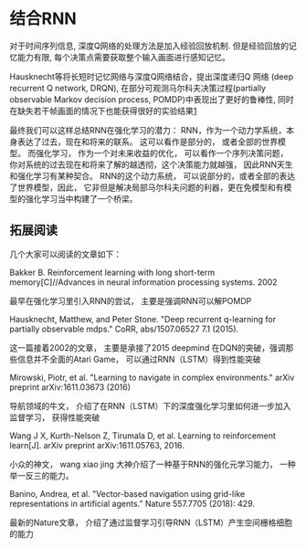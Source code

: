 # 结合RNN

对于时间序列信息, 深度Q网络的处理方法是加入经验回放机制. 但是经验回放的记忆能力有限, 每个决策点需要获取整个输入画面进行感知记忆。

Hausknecht等将长短时记忆网络与深度Q网络结合，提出深度递归Q 网络 (deep recurrent Q network, DRQN), 在部分可观测马尔科夫决策过程(partially observable Markov decision process, POMDP)中表现出了更好的鲁棒性, 同时在缺失若干帧画面的情况下也能获得很好的实验结果[1]


最终我们可以这样总结RNN在强化学习的潜力： RNN，作为一个动力学系统，本身表达了过去，现在和将来的联系。 这可以看作是部分的， 或者全部的世界模型。 而强化学习， 作为一个对未来收益的优化， 可以看作一个序列决策问题， 你对系统的过去现在和将来了解的越透彻，这个决策能力就越强， 因此RNN天生和强化学习有某种契合。 RNN的这个动力系统， 可以说部分的，或者全部的表达了世界模型，因此， 它非但是解决局部马尔科夫问题的利器，更在免模型和有模型的强化学习当中构建了一个桥梁。

## 拓展阅读

几个大家可以阅读的文章如下：

Bakker B. Reinforcement learning with long short-term
memory[C]//Advances in neural information processing systems. 2002

最早在强化学习里引入RNN的尝试， 主要是强调RNN可以解POMDP

Hausknecht, Matthew,
and Peter Stone. "Deep recurrent q-learning for partially observable mdps." CoRR, abs/1507.06527 7.1
(2015).

这一篇接着2002的文章， 主要是承接了2015 deepmind 在DQN的突破，强调那些信息并不全面的Atari Game， 可以通过RNN（LSTM）得到性能突破

Mirowski,
Piotr, et al. "Learning to navigate in complex environments." arXiv preprint arXiv:1611.03673 (2016)

导航领域的牛文， 介绍了在RNN（LSTM）下的深度强化学习里如何进一步加入监督学习， 获得性能突破

Wang J X, Kurth-Nelson Z, Tirumala D, et al. Learning to reinforcement
learn[J]. arXiv preprint arXiv:1611.05763, 2016.

小众的神文， wang xiao jing 大神介绍了一种基于RNN的强化元学习能力， 一种举一反三的能力。

Banino, Andrea, et
al. "Vector-based navigation using grid-like representations in artificial
agents." Nature 557.7705 (2018): 429.

最新的Nature文章， 介绍了通过监督学习引导RNN（LSTM）产生空间栅格细胞的能力

[1]: http://pg.jrj.com.cn/acc/Res/CN_RES/INDUS/2023/2/9/27c20431-8ed3-4562-83b5-5c82706f28a5.pdf
